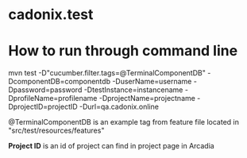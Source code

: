 # cadonix.test



# How to run through command line

mvn test -D"cucumber.filter.tags=@TerminalComponentDB" -DcomponentDB=componentdb -DuserName=username -Dpassword=password -DtestInstance=instancename -DprofileName=profilename -DprojectName=projectname -DprojectID=projectID -Durl=qa.cadonix.online


@TerminalComponentDB is an example tag from feature file located in "src/test/resources/features"


**Project ID** is an id of project can find in project page in Arcadia
